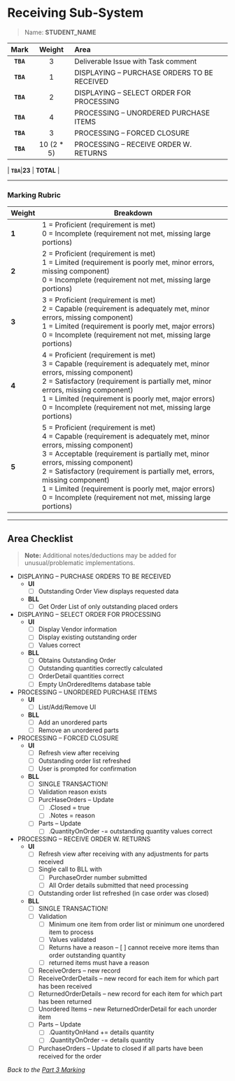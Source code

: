 # Receiving Sub-System

> Name: **STUDENT_NAME**

| Mark | Weight | Area |
|:----:|:----:|:-----|
| **`TBA`** |3 | Deliverable Issue with Task comment   |
| **`TBA`**|1 | DISPLAYING – PURCHASE ORDERS TO BE RECEIVED |
| **`TBA`**|2 | DISPLAYING – SELECT ORDER FOR PROCESSING |
| **`TBA`**|4 | PROCESSING – UNORDERED PURCHASE ITEMS |
| **`TBA`**|3 | PROCESSING – FORCED CLOSURE |
| **`TBA`**|10 (2 * 5) | PROCESSING – RECEIVE ORDER W. RETURNS |

| **`TBA`**|**23** | **TOTAL** |

----

### Marking Rubric

| Weight | Breakdown |
| ----   | --------- |
| **1** | 1 = Proficient (requirement is met)<br />0 = Incomplete (requirement not met, missing large portions) |
| **2** | 2 = Proficient (requirement is met)<br />1 = Limited (requirement is poorly met, minor errors, missing component)<br />0 = Incomplete (requirement not met, missing large portions) |
| **3** | 3 = Proficient (requirement is met)<br />2 = Capable (requirement is adequately met, minor errors, missing component)<br />1 = Limited (requirement is poorly met, major errors)<br />0 = Incomplete (requirement not met, missing large portions) |
| **4** | 4 = Proficient (requirement is met)<br />3 = Capable (requirement is adequately met, minor errors, missing component)<br />2 = Satisfactory (requirement is partially met, minor errors, missing component)<br />1 = Limited (requirement is poorly met, major errors)<br />0 = Incomplete (requirement not met, missing large portions) |
| **5** | 5 = Proficient (requirement is met)<br />4 = Capable (requirement is adequately met, minor errors, missing component)<br />3 = Acceptable (requirement is partially met, minor errors, missing component)<br />2 = Satisfactory (requirement is partially met, errors, missing component)<br />1 = Limited (requirement is poorly met, major errors)<br />0 = Incomplete (requirement not met, missing large portions) |

----

## Area Checklist

> **Note:** Additional notes/deductions may be added for unusual/problematic implementations.

- DISPLAYING – PURCHASE ORDERS TO BE RECEIVED
  - **UI**
    - [ ] Outstanding Order View displays requested data
  - **BLL**
    - [ ] Get Order List of only outstanding placed orders
- DISPLAYING – SELECT ORDER FOR PROCESSING
  - **UI**
    - [ ] Display Vendor information
    - [ ] Display existing outstanding order
    - [ ] Values correct
  - **BLL**
    - [ ] Obtains Outstanding Order
    - [ ] Outstanding quantities correctly calculated
    - [ ] OrderDetail quantities correct
    - [ ] Empty UnOrderedItems database table
- PROCESSING – UNORDERED PURCHASE ITEMS
  - **UI**
    - [ ] List/Add/Remove UI
  - **BLL**
    - [ ] Add an unordered parts
    - [ ] Remove an unordered parts
- PROCESSING – FORCED CLOSURE
  - **UI**
    - [ ] Refresh view after receiving
    - [ ] Outstanding order list refreshed
    - [ ] User is prompted for confirmation
  - **BLL**
    - [ ] SINGLE TRANSACTION!
    - [ ] Validation reason exists
    - [ ] PurcHaseOrders – Update
      - [ ] .Closed = true
      - [ ] .Notes = reason
    - [ ] Parts – Update
      - [ ] .QuantityOnOrder -= outstanding quantity values correct
- PROCESSING – RECEIVE ORDER W. RETURNS
  - **UI**
    - [ ] Refresh view after receiving with any adjustments for parts received
    - [ ] Single call to BLL with
      - [ ] PurchaseOrder number submitted
      - [ ] All Order details submitted that need processing
    - [ ] Outstanding order list refreshed (in case order was closed)
  - **BLL**
    - [ ] SINGLE TRANSACTION!
    - [ ] Validation
      - [ ] Minimum one item from order list or minimum one unordered item to process
      - [ ] Values validated
      - [ ] Returns have a reason
      – [ ] cannot receive more items than order outstanding quantity 
      - [ ] returned items must have a reason
    - [ ] ReceiveOrders – new record
    - [ ] ReceiveOrderDetails – new record for each item for which part has been received
    - [ ] ReturnedOrderDetails – new record for each item for which part has been returned
    - [ ] Unordered Items – new ReturnedOrderDetail for each unorder item
    - [ ] Parts – Update
      - [ ] .QuantityOnHand += details quantity
      - [ ] .QuantityOnOrder -= details quantity
    - [ ] PurchaseOrders – Update to closed if all parts have been received for the order

*Back to the [Part 3 Marking](./ReadMe.md)*